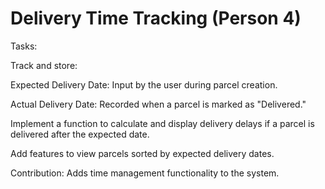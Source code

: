 # Delivery Time Tracking (Person 4)
Tasks:

Track and store:

Expected Delivery Date: Input by the user during parcel creation.

Actual Delivery Date: Recorded when a parcel is marked as "Delivered."

Implement a function to calculate and display delivery delays if a parcel is delivered after the expected date.

Add features to view parcels sorted by expected delivery dates.

Contribution: Adds time management functionality to the system.


